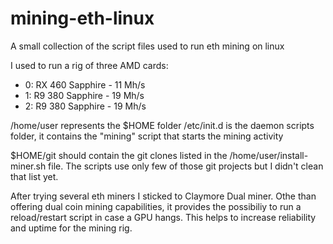 # mining-eth-linux
A small collection of the script files used to run eth mining on linux

I used to run a rig of three AMD cards:
 * 0: RX 460 Sapphire - 11 Mh/s
 * 1: R9 380 Sapphire - 19 Mh/s
 * 2: R9 380 Sapphire - 19 Mh/s

/home/user represents the $HOME folder
/etc/init.d is the daemon scripts folder, it contains the "mining" script that starts the mining activity

$HOME/git should contain the git clones listed in the /home/user/install-miner.sh file. 
The scripts use only few of those git projects but I didn't clean that list yet.

After trying several eth miners I sticked to Claymore Dual miner. 
Othe than offering dual coin mining capabilities, it provides the possibiliy to run a reload/restart script in case a GPU hangs.
This helps to increase reliability and uptime for the mining rig.
